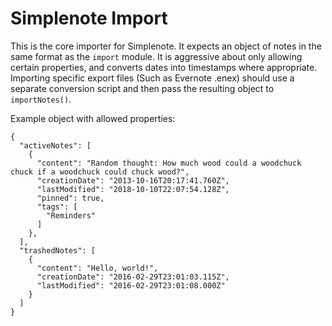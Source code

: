 # Simplenote Import

This is the core importer for Simplenote. It expects an object of notes in the same format as the `import` module. It is aggressive about only allowing certain properties, and converts dates into timestamps where appropriate. Importing specific export files (Such as Evernote .enex) should use a separate conversion script and then pass the resulting object to `importNotes()`.

Example object with allowed properties:

```
{
  "activeNotes": [
    {
      "content": "Random thought: How much wood could a woodchuck chuck if a woodchuck could chuck wood?",
      "creationDate": "2013-10-16T20:17:41.760Z",
      "lastModified": "2018-10-10T22:07:54.128Z",
      "pinned": true,
      "tags": [
        "Reminders"
      ]
    },
  ],
  "trashedNotes": [
    {
      "content": "Hello, world!",
      "creationDate": "2016-02-29T23:01:03.115Z",
      "lastModified": "2016-02-29T23:01:08.000Z"
    }
  ]
}
```
